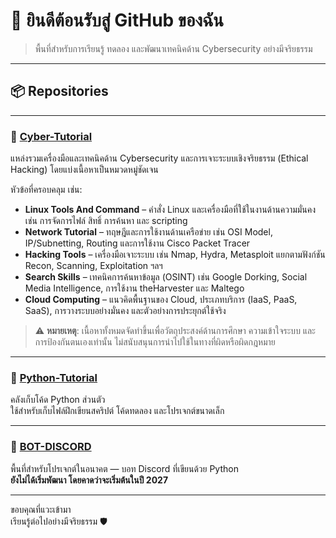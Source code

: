 # 👋 ยินดีต้อนรับสู่ GitHub ของฉัน

> พื้นที่สำหรับการเรียนรู้ ทดลอง และพัฒนาเทคนิคด้าน Cybersecurity อย่างมีจริยธรรม

---

## 📦 Repositories

---

### 🔐 [Cyber-Tutorial](https://github.com/BeelzebubCode/Cyber-Tutorial)

แหล่งรวมเครื่องมือและเทคนิคด้าน Cybersecurity และการเจาะระบบเชิงจริยธรรม (Ethical Hacking) โดยแบ่งเนื้อหาเป็นหมวดหมู่ชัดเจน

หัวข้อที่ครอบคลุม เช่น:

- **Linux Tools And Command** – คำสั่ง Linux และเครื่องมือที่ใช้ในงานด้านความมั่นคง เช่น การจัดการไฟล์ สิทธิ์ การค้นหา และ scripting
- **Network Tutorial** – ทฤษฎีและการใช้งานด้านเครือข่าย เช่น OSI Model, IP/Subnetting, Routing และการใช้งาน Cisco Packet Tracer
- **Hacking Tools** – เครื่องมือเจาะระบบ เช่น Nmap, Hydra, Metasploit แยกตามฟังก์ชัน Recon, Scanning, Exploitation ฯลฯ
- **Search Skills** – เทคนิคการค้นหาข้อมูล (OSINT) เช่น Google Dorking, Social Media Intelligence, การใช้งาน theHarvester และ Maltego
- **Cloud Computing** – แนวคิดพื้นฐานของ Cloud, ประเภทบริการ (IaaS, PaaS, SaaS), การวางระบบอย่างมั่นคง และตัวอย่างการประยุกต์ใช้จริง

> ⚠️ **หมายเหตุ**: เนื้อหาทั้งหมดจัดทำขึ้นเพื่อวัตถุประสงค์ด้านการศึกษา ความเข้าใจระบบ และการป้องกันตนเองเท่านั้น ไม่สนับสนุนการนำไปใช้ในทางที่ผิดหรือผิดกฎหมาย

---

### 🐍 [Python-Tutorial](https://github.com/BeelzebubCode/Python-Tutorial)

คลังเก็บโค้ด Python ส่วนตัว  
ใช้สำหรับเก็บไฟล์ฝึกเขียนสคริปต์ โค้ดทดลอง และโปรเจกต์ขนาดเล็ก

---

### 🤖 [BOT-DISCORD](https://github.com/BeelzebubCode/BOT-DISCORD)

พื้นที่สำหรับโปรเจกต์ในอนาคต — บอท Discord ที่เขียนด้วย Python  
**ยังไม่ได้เริ่มพัฒนา โดยคาดว่าจะเริ่มต้นในปี 2027**

---

ขอบคุณที่แวะเข้ามา  
เรียนรู้ต่อไปอย่างมีจริยธรรม 🛡️

